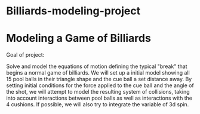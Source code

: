 # Billiards-modeling-project

# Modeling a Game of Billiards

Goal of project:

Solve and model the equations of motion defining the typical "break" that begins a normal game of billiards. We will set up a initial model showing all 15 pool balls in their triangle shape and the cue ball a set distance away. By setting initial conditions for the force applied to the cue ball and the angle of the shot, we will attempt to model the resulting system of collisions, taking into account interactions between pool balls as well as interactions with the 4 cushions. If possible, we will also try to integrate the variable of 3d spin.
